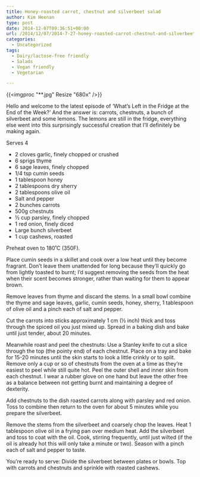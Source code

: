 ```yaml
---
title: Honey-roasted carrot, chestnut and silverbeet salad
author: Kim Heenan
type: post
date: 2014-12-07T09:36:51+00:00
url: /2014/12/07/2014-7-27-honey-roasted-carrot-chestnut-and-silverbeet-salad/
categories:
  - Uncategorized
tags:
  - Dairy/lactose-free friendly
  - Salads
  - Vegan friendly
  - Vegetarian

---
```


{{<imgproc "**.jpg" Resize "680x" />}}

Hello and welcome to the latest episode of ‘What’s Left in the Fridge at the End of the Week?’ And the answer is: carrots, chestnuts, a bunch of silverbeet and some lemons. The lemons are still in the fridge, everything else went into this surprisingly successful creation that I’ll definitely be making again.

<!--more-->

Serves 4

  * 2 cloves garlic, finely chopped or crushed
  * 6 sprigs thyme
  * 6 sage leaves, finely chopped
  * 1/4 tsp cumin seeds
  * 1 tablespoon honey
  * 2 tablespoons dry sherry
  * 2 tablespoons olive oil
  * Salt and pepper
  * 2 bunches carrots
  * 500g chestnuts
  * ½ cup parsley, finely chopped
  * 1 red onion, finely diced
  * Large bunch silverbeet
  * 1 cup cashews, roasted

Preheat oven to 180˚C (350F).

Place cumin seeds in a skillet and cook over a low heat until they become fragrant. Don’t leave them unattended for long because they’ll quickly go from lightly toasted to burnt; I’d suggest removing the seeds from the heat when their scent becomes stronger, rather than waiting for them to appear brown.

Remove leaves from thyme and discard the stems. In a small bowl combine the thyme and sage leaves, garlic, cumin seeds, honey, sherry, 1 tablespoon of olive oil and a pinch each of salt and pepper.

Cut the carrots into sticks approximately 1 cm (½  inch) thick and toss through the spiced oil you just mixed up. Spread in a baking dish and bake until just tender, about 20 minutes.

Meanwhile roast and peel the chestnuts: Use a Stanley knife to cut a slice through the top (the pointy end) of each chestnut. Place on a tray and bake for 15-20 minutes until the skin starts to look a little crinkly or to split. Remove only a cup or so of chestnuts from the oven at a time as they’re easiest to peel while still quite hot. Peel the outer shell and inner skin from each chestnut. I wear a rubber glove on one hand but leave the other free as a balance between not getting burnt and maintaining a degree of dexterity.

Add chestnuts to the dish roasted carrots along with parsley and red onion. Toss to combine then return to the oven for about 5 minutes while you prepare the silverbeet.

Remove the stems from the silverbeet and coarsely chop the leaves. Heat 1 tablespoon olive oil in a frying pan over medium heat. Add the silverbeet and toss to coat with the oil. Cook, stirring frequently, until just wilted (if the oil is already hot this will only take a minute or two). Season with a pinch each of salt and pepper to taste.

You’re ready to serve: Divide the silverbeet between plates or bowls. Top with carrots and chestnuts and sprinkle with roasted cashews.
